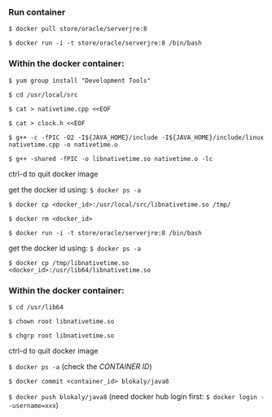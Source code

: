 ### Run container

`$ docker pull store/oracle/serverjre:8`

`$ docker run -i -t store/oracle/serverjre:8 /bin/bash`

### Within the docker container:

`$ yum group install "Development Tools"`

`$ cd /usr/local/src`

`$ cat > nativetime.cpp <<EOF`

`$ cat > clock.h <<EOF`

`$ g++ -c -fPIC -O2 -I${JAVA_HOME}/include -I${JAVA_HOME}/include/linux nativetime.cpp -o nativetime.o`

`$ g++ -shared -fPIC -o libnativetime.so nativetime.o -lc`

ctrl-d to quit docker image

get the docker id using:
`$ docker ps -a`

`$ docker cp <docker_id>:/usr/local/src/libnativetime.so /tmp/`

`$ docker rm <docker_id>`

`$ docker run -i -t store/oracle/serverjre:8 /bin/bash`

get the docker id using:
`$ docker ps -a`

`$ docker cp /tmp/libnativetime.so <docker_id>:/usr/lib64/libnativetime.so`

### Within the docker container:

`$ cd /usr/lib64`

`$ chown root libnativetime.so`

`$ chgrp root libnativetime.so`

ctrl-d to quit docker image

`$ docker ps -a` (check the *CONTAINER ID*)

`$ docker commit <container_id> blokaly/java8`

`$ docker push blokaly/java8` (need docker hub login first: `$ docker login --username=xxx`)

 


